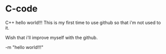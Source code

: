 # C-code
C++
hello world!!!
This is my first time to use github so that i'm not used to it.

Wish that i'll improve myself with the github.

-m "hello world!!!"
